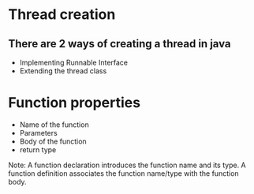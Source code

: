 # Thread creation

## There are 2 ways of creating a thread in java

- Implementing Runnable Interface
- Extending the thread class

# Function properties

- Name of the function
- Parameters
- Body of the function
- return type

Note: A function declaration introduces the function name and its type. 
A function definition associates the function name/type with the function body.
